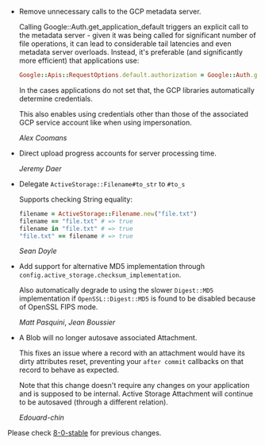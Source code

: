*   Remove unnecessary calls to the GCP metadata server.

    Calling Google::Auth.get_application_default triggers an explicit call to
    the metadata server - given it was being called for significant number of
    file operations, it can lead to considerable tail latencies and even metadata
    server overloads. Instead, it's preferable (and significantly more efficient)
    that applications use:

    ```ruby
    Google::Apis::RequestOptions.default.authorization = Google::Auth.get_application_default(...)
    ```

    In the cases applications do not set that, the GCP libraries automatically determine credentials.

    This also enables using credentials other than those of the associated GCP
    service account like when using impersonation.

    *Alex Coomans*

*   Direct upload progress accounts for server processing time.

    *Jeremy Daer*

*   Delegate `ActiveStorage::Filename#to_str` to `#to_s`

    Supports checking String equality:

    ```ruby
    filename = ActiveStorage::Filename.new("file.txt")
    filename == "file.txt" # => true
    filename in "file.txt" # => true
    "file.txt" == filename # => true
    ```

    *Sean Doyle*

*   Add support for alternative MD5 implementation through `config.active_storage.checksum_implementation`.

    Also automatically degrade to using the slower `Digest::MD5` implementation if `OpenSSL::Digest::MD5`
    is found to be disabled because of OpenSSL FIPS mode.

    *Matt Pasquini*, *Jean Boussier*

*   A Blob will no longer autosave associated Attachment.

    This fixes an issue where a record with an attachment would have
    its dirty attributes reset, preventing your `after commit` callbacks
    on that record to behave as expected.

    Note that this change doesn't require any changes on your application
    and is supposed to be internal. Active Storage Attachment will continue
    to be autosaved (through a different relation).

    *Edouard-chin*

Please check [8-0-stable](https://github.com/rails/rails/blob/8-0-stable/activestorage/CHANGELOG.md) for previous changes.
